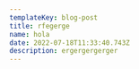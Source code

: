 ```yaml
---
templateKey: blog-post
title: rfegerge
name: hola
date: 2022-07-18T11:33:40.743Z
description: ergergergerger
---
```

